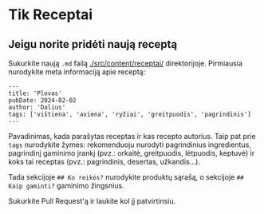 # Tik Receptai

## Jeigu norite pridėti naują receptą

Sukurkite naują `.md` failą [./src/content/receptai/](./src/content/receptai/)
direktorijoje. Pirmiausia nurodykite meta informaciją apie receptą:

```
---
title: 'Plovas'
pubDate: 2024-02-02
author: 'Dalius'
tags: ['vištiena', 'aviena', 'ryžiai', 'greitpuodis', 'pagrindinis']
---
```

Pavadinimas, kada parašytas receptas ir kas recepto autorius. Taip pat prie
`tags` nurodykite žymes: rekomenduoju nurodyti pagrindinius ingredientus,
pagrindinį gaminimo įrankį (pvz.: orkaitė, greitpuodis, lėtpuodis, keptuvė) ir
koks tai receptas (pvz.: pagrindinis, desertas, užkandis...).

Tada sekcijoje `## Ko reikės?` nurodykite produktų sąrašą, o sekcijoje `## Kaip
gaminti?` gaminimo žingsnius.

Sukurkite Pull Request'ą ir laukite kol jį patvirtinsiu.
